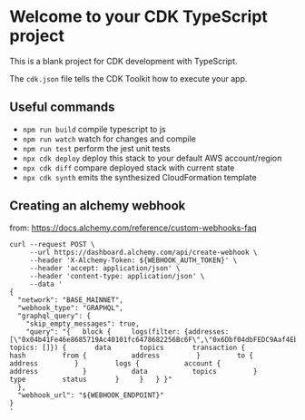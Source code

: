 # Welcome to your CDK TypeScript project

This is a blank project for CDK development with TypeScript.

The `cdk.json` file tells the CDK Toolkit how to execute your app.

## Useful commands

- `npm run build` compile typescript to js
- `npm run watch` watch for changes and compile
- `npm run test` perform the jest unit tests
- `npx cdk deploy` deploy this stack to your default AWS account/region
- `npx cdk diff` compare deployed stack with current state
- `npx cdk synth` emits the synthesized CloudFormation template

## Creating an alchemy webhook

from: https://docs.alchemy.com/reference/custom-webhooks-faq

```
curl --request POST \
     --url https://dashboard.alchemy.com/api/create-webhook \
     --header 'X-Alchemy-Token: ${WEBHOOK_AUTH_TOKEN}' \
     --header 'accept: application/json' \
     --header 'content-type: application/json' \
     --data '
{
  "network": "BASE_MAINNET",
  "webhook_type": "GRAPHQL",
  "graphql_query": {
    "skip_empty_messages": true,
    "query": "{   block {     logs(filter: {addresses: [\"0x04b41Fe46e8685719Ac40101fc6478682256Bc6F\",\"0x6Dbf04dbFEDC9Aaf4Eba14Bab51e9a4298340c01\"], topics: []}) {       data       topics       transaction {         hash         from {           address         }         to {           address         }         logs {           account {             address           }           data           topics         }         type         status       }     }   } }"
  },
  "webhook_url": "${WEBHOOK_ENDPOINT}"
}
'
```

